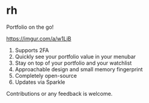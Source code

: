 # rh

Portfolio on the go!

https://imgur.com/a/w1LjB

1. Supports 2FA 
2. Quickly see your portfolio value in your menubar
3. Stay on top of your portfolio and your watchlist
4. Approachable design and small memory fingerprint
5. Completely open-source
6. Updates via Sparkle

Contributions or any feedback is welcome.

